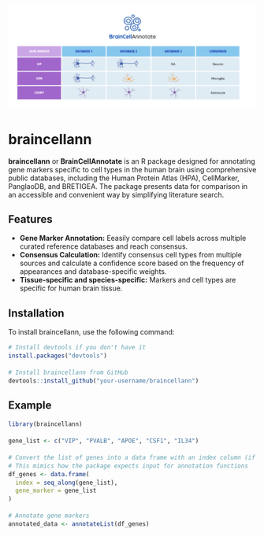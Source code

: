 <div align="center">
<img src="https://github.com/nikaxpak/braincellann/blob/main/braincellann.png" alt="Alt text" width="800"/>
</div>

# braincellann

**braincellann** or **BrainCellAnnotate** is an R package designed for annotating gene markers specific to cell types in the human brain using comprehensive public databases, including the Human Protein Atlas (HPA), CellMarker, PanglaoDB, and BRETIGEA.
The package presents data for comparison in an accessible and convenient way by simplifying literature search.

## Features
* **Gene Marker Annotation:** Eeasily compare cell labels across multiple curated reference databases and reach consensus.
* **Consensus Calculation:** Identify consensus cell types from multiple sources and calculate a confidence score based on the frequency of appearances and database-specific weights.
* **Tissue-specific and species-specific:** Markers and cell types are specific for human brain tissue.

## Installation
To install braincellann, use the following command:

```r
# Install devtools if you don't have it
install.packages("devtools")

# Install braincellann from GitHub
devtools::install_github("your-username/braincellann")

```
## Example

```r
library(braincellann)

gene_list <- c("VIP", "PVALB", "APOE", "CSF1", "IL34")

# Convert the list of genes into a data frame with an index column (if needed)
# This mimics how the package expects input for annotation functions
df_genes <- data.frame(
  index = seq_along(gene_list),
  gene_marker = gene_list
)

# Annotate gene markers
annotated_data <- annotateList(df_genes)

```
